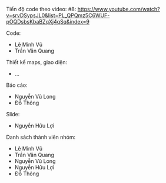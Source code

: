 Tiến độ code theo video: #8: https://www.youtube.com/watch?v=srvDSypsJL0&list=PL_QPQmz5C6WUF-pOQDsbsKbaBZqXj4qSq&index=9

Code:
- Lê Minh Vũ
- Trần Văn Quang

Thiết kế maps, giao diện:
- ...

Báo cáo:
- Nguyễn Vũ Long
- Đỗ Thông

Slide:
- Nguyễn Hữu Lợi

Danh sách thành viên nhóm:
- Lê Minh Vũ
- Trần Văn Quang
- Nguyễn Vũ Long
- Nguyễn Hữu Lợi
- Đỗ Thông
